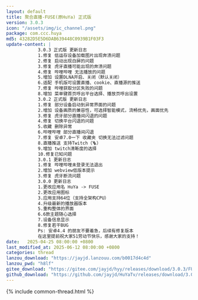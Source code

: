 ```yaml
---
layout: default
title: 聚合直播-FUSE(原HuYa) 正式版
version: 3.0.3
icon: "/assets/img/ic_channel.png"
package: com.ccc.huya
md5: 43282D5E5D6DAB639448C0939B1F03F3
update-content: |
            3.0.3 正式版 更新日志
            1.修复 低运存设备加载图片出现奔溃问题
            2.修复 启动出现白屏的问题
            3.修复 虎牙直播可能出现的奔溃问题
            4.修复 哔哩哔哩 无法播放的问题
            5.增加 设置DLNA开启、关闭（默认关闭）
            6.适配 手机版可设置直播、cookie、直播源的推送
            7.修复 哔哩获取分区失败的问题
            8.增加 菜单键首页呼出平台选择、播放页呼出设置
            3.0.2 正式版 更新日志
            1.修复 部分设备启动到异常界面的问题
            2.增加 设备画质的兼容性，可选择智能模式，流畅优先，画面优先
            3.修复 虎牙部分直播间闪退的问题
            4.修复 切换平台闪退的问题
            5.收藏 删除异常
            6.哔哩哔哩 部分直播间闪退
            7.修复 安卓7.0一下 收藏夹 切换无法过滤问题
            8.直播推送 支持Twitch（🪜）
            9.增加 twitch清晰度的选择
            10.修复已知问题
            3.0.1 更新日志
            1.修复 哔哩哔哩未登录无法退出
            2.增加 webview低版本提示
            3.修复 虎牙断流问题
            3.0.0 更新日志
            1.更改应用名 HuYa -> FUSE
            2.更改应用图标
            3.应用支持64位（支持全架构CPU）
            4.升级最新的播放器版本
            5.重构整体的界面
            6.6款主题随心选择
            7.设备信息显示
            8.修复若干BUG
            Ps: 安卓4.4 的朋友不要着急，后续有修复版本
            在这里提前祝大家51劳动节快乐，感谢大家的支持！
date:   2025-04-25 08:00:00 +0800
last_modified_at: 2025-06-12 08:00:00 +0800
categories: thread
lanzou_download: "https://jayjd.lanzouu.com/b0017d4c4d"
lanzou_pwd: "h8lf"
gitee_download: "https://gitee.com/jayjd/hyy/releases/download/3.0.3/FUSE-3.0.3-20250612.apk"
github_download: "https://github.com/jayjd/HuYaTv/releases/download/3.0.3/FUSE-3.0.3-20250612.apk"
---
```

{% include common-thread.html %}